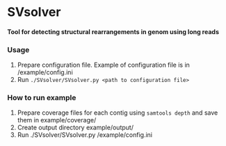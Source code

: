 # SVsolver
#### Tool for detecting structural rearrangements in genom using long reads

### Usage
1. Prepare configuration file. Example of configuration file is in /example/config.ini
2. Run `./SVsolver/SVsolver.py <path to configuration file>`

### How to run example
1. Prepare coverage files for each contig using `samtools depth` and save them in example/coverage/
2. Create output directory example/output/
3. Run ./SVsolver/SVsolver.py /example/config.ini
